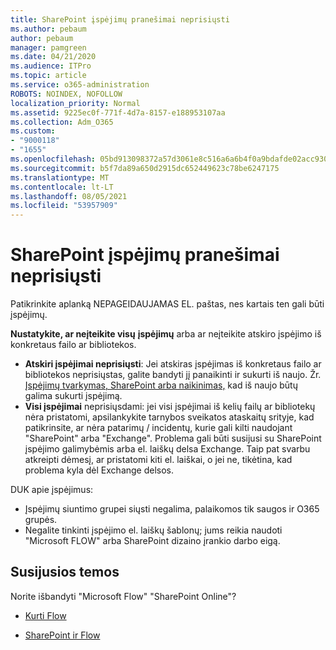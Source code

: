 ```yaml
---
title: SharePoint įspėjimų pranešimai neprisiųsti
ms.author: pebaum
author: pebaum
manager: pamgreen
ms.date: 04/21/2020
ms.audience: ITPro
ms.topic: article
ms.service: o365-administration
ROBOTS: NOINDEX, NOFOLLOW
localization_priority: Normal
ms.assetid: 9225ec0f-771f-4d7a-8157-e188953107aa
ms.collection: Adm_O365
ms.custom:
- "9000118"
- "1655"
ms.openlocfilehash: 05bd913098372a57d3061e8c516a6a6b4f0a9bdafde02acc930062d6281d06dd
ms.sourcegitcommit: b5f7da89a650d2915dc652449623c78be6247175
ms.translationtype: MT
ms.contentlocale: lt-LT
ms.lasthandoff: 08/05/2021
ms.locfileid: "53957909"
---
```

# <a name="sharepoint-alert-notifications-not-delivered"></a>SharePoint įspėjimų pranešimai neprisiųsti

Patikrinkite aplanką NEPAGEIDAUJAMAS EL. paštas, nes kartais ten gali būti įspėjimų.

**Nustatykite, ar neįteikite visų** **įspėjimų** arba ar neįteikite atskiro įspėjimo iš konkretaus failo ar bibliotekos.

- **Atskiri įspėjimai neprisiųsti**: Jei atskiras įspėjimas iš konkretaus failo ar bibliotekos neprisiųstas, galite bandyti jį panaikinti ir sukurti iš naujo. Žr. [Įspėjimų tvarkymas, SharePoint arba naikinimas,](https://support.office.com/article/manage-view-or-delete-sharepoint-alerts-99dfb19c-9a90-4a8c-aba1-aa8c8afb0de2) kad iš naujo būtų galima sukurti įspėjimą.
- **Visi įspėjimai** neprisiųsdami: jei visi įspėjimai iš kelių [](https://admin.microsoft.com/AdminPortal/Home#/servicehealth) failų ar bibliotekų nėra pristatomi, apsilankykite tarnybos sveikatos ataskaitų srityje, kad patikrinsite, ar nėra patarimų / incidentų, kurie gali kilti naudojant "SharePoint" arba "Exchange". Problema gali būti susijusi su SharePoint įspėjimo galimybėmis arba el. laiškų delsa Exchange. Taip pat svarbu atkreipti dėmesį, ar pristatomi kiti el. laiškai, o jei ne, tikėtina, kad problema kyla dėl Exchange delsos.

DUK apie įspėjimus:

- Įspėjimų siuntimo grupei siųsti negalima, palaikomos tik saugos ir O365 grupės.
- Negalite tinkinti įspėjimo el. laiškų šablonų; jums reikia naudoti "Microsoft FLOW" arba SharePoint dizaino įrankio darbo eigą.

## <a name="related-topics"></a>Susijusios temos

Norite išbandyti "Microsoft Flow" "SharePoint Online"?

- [Kurti Flow](https://support.office.com/article/a9c3e03b-0654-46af-a254-20252e580d01)

- [SharePoint ir Flow](https://flow.microsoft.com//blog/sharepoint-and-flow/)
